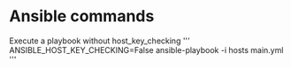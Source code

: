 # Ansible commands
Execute a playbook without host_key_checking
'''
ANSIBLE_HOST_KEY_CHECKING=False ansible-playbook -i hosts main.yml
'''
